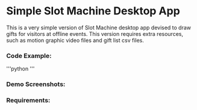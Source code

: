 # Simple Slot Machine Desktop App

This is a very simple version of Slot Machine desktop app devised to draw gifts for visitors at offline events.
This version requires extra resources, such as motion graphic video files and gift list csv files.

### Code Example:
'''python
'''

### Demo Screenshots:

### Requirements:
